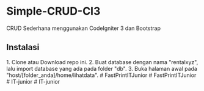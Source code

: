 # Simple-CRUD-CI3
CRUD Sederhana menggunakan CodeIgniter 3 dan Bootstrap

<h2>Instalasi</h2>
1. Clone atau Download repo ini.
2. Buat database dengan nama "rentalxyz", lalu import database yang ada pada folder "db".
3. Buka halaman awal pada "host/[folder_anda]/home/lihatdata".
# FastPrintITJunior
# FastPrintITJunior
# IT-junior
# IT-junior
